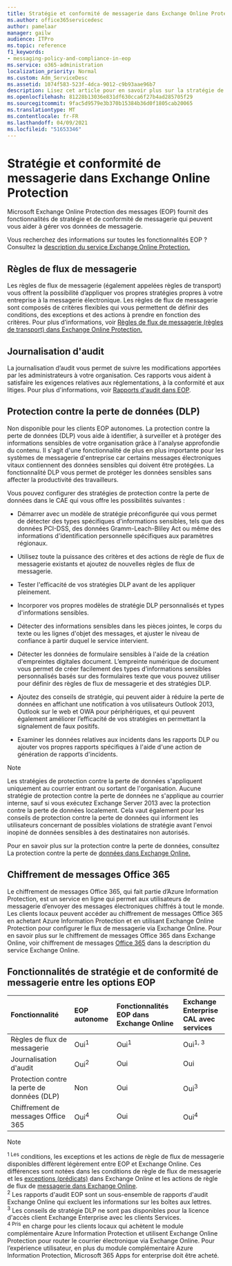 ```yaml
---
title: Stratégie et conformité de messagerie dans Exchange Online Protection
ms.author: office365servicedesc
author: pamelaar
manager: gailw
audience: ITPro
ms.topic: reference
f1_keywords:
- messaging-policy-and-compliance-in-eop
ms.service: o365-administration
localization_priority: Normal
ms.custom: Adm_ServiceDesc
ms.assetid: 1074f583-523f-4dca-9012-c9b93aae96b7
description: Lisez cet article pour en savoir plus sur la stratégie de messagerie et les fonctionnalités de conformité dans Microsoft Exchange Online Protection des données (EOP).
ms.openlocfilehash: 81228b13036e831df630cca6f27b4ad285705f29
ms.sourcegitcommit: 9fac5d9579e3b370b15384b36d0f1805cab20065
ms.translationtype: MT
ms.contentlocale: fr-FR
ms.lasthandoff: 04/09/2021
ms.locfileid: "51653346"
---
```

# <a name="messaging-policy-and-compliance-in-exchange-online-protection"></a>Stratégie et conformité de messagerie dans Exchange Online Protection

Microsoft Exchange Online Protection des messages (EOP) fournit des fonctionnalités de stratégie et de conformité de messagerie qui peuvent vous aider à gérer vos données de messagerie.

Vous recherchez des informations sur toutes les fonctionnalités EOP ? Consultez la [description du service Exchange Online Protection.](exchange-online-protection-service-description.md)

## <a name="mail-flow-rules"></a>Règles de flux de messagerie

Les règles de flux de messagerie (également appelées règles de transport) vous offrent la possibilité d’appliquer vos propres stratégies propres à votre entreprise à la messagerie électronique. Les règles de flux de messagerie sont composés de critères flexibles qui vous permettent de définir des conditions, des exceptions et des actions à prendre en fonction des critères. Pour plus d’informations, voir [Règles de flux de messagerie (règles de transport) dans Exchange Online Protection.](/microsoft-365/security/office-365-security/mail-flow-rules-transport-rules-0)

## <a name="audit-logging"></a>Journalisation d'audit

La journalisation d’audit vous permet de suivre les modifications apportées par les administrateurs à votre organisation. Ces rapports vous aident à satisfaire les exigences relatives aux réglementations, à la conformité et aux litiges. Pour plus d'informations, voir [Rapports d'audit dans EOP](/microsoft-365/security/office-365-security/auditing-reports-in-eop).

## <a name="data-loss-prevention-dlp"></a>Protection contre la perte de données (DLP)

Non disponible pour les clients EOP autonomes. La protection contre la perte de données (DLP) vous aide à identifier, à surveiller et à protéger des informations sensibles de votre organisation grâce à l'analyse approfondie du contenu. Il s'agit d'une fonctionnalité de plus en plus importante pour les systèmes de messagerie d'entreprise car certains messages électroniques vitaux contiennent des données sensibles qui doivent être protégées. La fonctionnalité DLP vous permet de protéger les données sensibles sans affecter la productivité des travailleurs.

Vous pouvez configurer des stratégies de protection contre la perte de données dans le CAE qui vous offre les possibilités suivantes :

- Démarrer avec un modèle de stratégie préconfigurée qui vous permet de détecter des types spécifiques d'informations sensibles, tels que des données PCI-DSS, des données Gramm-Leach-Bliley Act ou même des informations d'identification personnelle spécifiques aux paramètres régionaux.

- Utilisez toute la puissance des critères et des actions de règle de flux de messagerie existants et ajoutez de nouvelles règles de flux de messagerie.

- Tester l'efficacité de vos stratégies DLP avant de les appliquer pleinement.

- Incorporer vos propres modèles de stratégie DLP personnalisés et types d'informations sensibles.

- Détecter des informations sensibles dans les pièces jointes, le corps du texte ou les lignes d'objet des messages, et ajuster le niveau de confiance à partir duquel le service intervient.

- Détecter les données de formulaire sensibles à l'aide de la création d'empreintes digitales document. L’empreinte numérique de document vous permet de créer facilement des types d’informations sensibles personnalisés basés sur des formulaires texte que vous pouvez utiliser pour définir des règles de flux de messagerie et des stratégies DLP.

- Ajoutez des conseils de stratégie, qui peuvent aider à réduire la perte de données en affichant une notification à vos utilisateurs Outlook 2013, Outlook sur le web et OWA pour périphériques, et qui peuvent également améliorer l’efficacité de vos stratégies en permettant la signalement de faux positifs.

- Examiner les données relatives aux incidents dans les rapports DLP ou ajouter vos propres rapports spécifiques à l'aide d'une action de génération de rapports d'incidents.

> [!NOTE]
> Les stratégies de protection contre la perte de données s'appliquent uniquement au courrier entrant ou sortant de l'organisation. Aucune stratégie de protection contre la perte de données ne s'applique au courrier interne, sauf si vous exécutez Exchange Server 2013 avec la protection contre la perte de données localement. Cela vaut également pour les conseils de protection contre la perte de données qui informent les utilisateurs concernant de possibles violations de stratégie avant l'envoi inopiné de données sensibles à des destinataires non autorisés.

Pour en savoir plus sur la protection contre la perte de données, consultez La protection contre la perte de [données dans Exchange Online.](/exchange/security-and-compliance/data-loss-prevention/data-loss-prevention)

## <a name="office-365-message-encryption"></a>Chiffrement de messages Office 365

Le chiffrement de messages Office 365, qui fait partie d’Azure Information Protection, est un service en ligne qui permet aux utilisateurs de messagerie d’envoyer des messages électroniques chiffrés à tout le monde. Les clients locaux peuvent accéder au chiffrement de messages Office 365 en achetant Azure Information Protection et en utilisant Exchange Online Protection pour configurer le flux de messagerie via Exchange Online. Pour en savoir plus sur le chiffrement de messages Office 365 dans Exchange Online, voir chiffrement de messages [Office 365](../exchange-online-service-description/message-policy-and-compliance.md#office-365-message-encryption) dans la description du service Exchange Online.

## <a name="messaging-policy-and-compliance-features-across-eop-options"></a>Fonctionnalités de stratégie et de conformité de messagerie entre les options EOP

| Fonctionnalité | EOP autonome | Fonctionnalités EOP dans <br/> Exchange Online | Exchange Enterprise <br/> CAL avec services |
|:-----|:-----|:-----|:-----|
|Règles de flux de messagerie|Oui<sup>1</sup>|Oui<sup>1</sup>|Oui<sup>1, 3</sup>|
|Journalisation d'audit|Oui<sup>2</sup>|Oui|Oui|
|Protection contre la perte de données (DLP)|Non|Oui|Oui<sup>3</sup>|
|Chiffrement de messages Office 365|Oui<sup>4</sup>|Oui|Oui<sup>4</sup>|

> [!NOTE]
> <sup>1 Les</sup> conditions, les exceptions et les actions de règle de flux de messagerie disponibles diffèrent légèrement entre EOP et Exchange Online. Ces différences sont notées dans les conditions de règle de flux de messagerie et les [exceptions (prédicats)](/Exchange/security-and-compliance/mail-flow-rules/conditions-and-exceptions) dans Exchange Online et les actions de règle de flux de [messagerie dans Exchange Online](/Exchange/security-and-compliance/mail-flow-rules/mail-flow-rule-actions). <br/>
> <sup>2</sup> Les rapports d'audit EOP sont un sous-ensemble de rapports d'audit Exchange Online qui excluent les informations sur les boîtes aux lettres. <br/>
> <sup>3</sup> Les conseils de stratégie DLP ne sont pas disponibles pour la licence d'accès client Exchange Enterprise avec les clients Services. <br/>
> <sup>4 Pris</sup> en charge pour les clients locaux qui achètent le module complémentaire Azure Information Protection et utilisent Exchange Online Protection pour router le courrier électronique via Exchange Online. Pour l’expérience utilisateur, en plus du module complémentaire Azure Information Protection, Microsoft 365 Apps for enterprise doit être acheté. <br/>